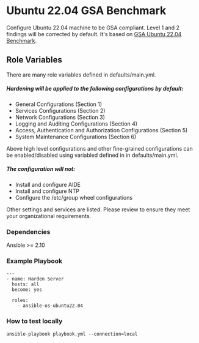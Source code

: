 Ubuntu 22.04 GSA Benchmark
==========================
Configure Ubuntu 22.04 machine to be GSA compliant. Level 1 and 2 findings will be corrected by default. It's based on [GSA Ubuntu 22.04 Benchmark](https://docs.google.com/spreadsheets/d/1xyvzohWWbTMhuTCeqAFRpnXEUGpapvjwyfxbq8ocP2o).


Role Variables
--------------
There are many role variables defined in defaults/main.yml.

##### Hardening will be applied to the following configurations by default:
* General Configurations (Section 1)
* Services Configurations (Section 2)
* Network Configurations (Section 3)
* Logging and Auditing Configurations (Section 4) 
* Access, Authentication and Authorization Configurations (Section 5)
* System Maintenance Configurations (Section 6)

Above high level configurations and other fine-grained configurations can be enabled/disabled using variabled defined in in defaults/main.yml.

##### The configuration will not:
* Install and configure AIDE
* Install and configure NTP
* Configure the /etc/group wheel configurations

Other settings and services are listed. Please review to ensure they meet your organizational requirements.

### Dependencies
Ansible >= 2.10

### Example Playbook

```
---
- name: Harden Server
  hosts: all
  become: yes

  roles:
    - ansible-os-ubuntu22.04
```

### How to test locally

```
ansible-playbook playbook.yml --connection=local
```